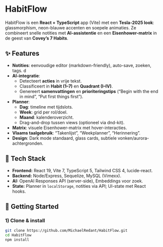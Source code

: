 # HabitFlow

HabitFlow is een **React + TypeScript** app (Vite) met een **Tesla-2025 look**: glassmorphism, neon-blauwe accenten en soepele animaties. Ze combineert snelle notities met **AI-assistentie** en een **Eisenhower-matrix** in de geest van **Covey’s 7 Habits**.

## ✨ Features

- **Notities**: eenvoudige editor (markdown-friendly), auto-save, zoeken, tags. d
- **AI-integratie**:
  - Detecteert **acties** in vrije tekst.
  - Classificeert in **Habit (1–7)** en **Quadrant (I–IV)**.
  - Genereert **samenvattingen** en **prioriteringstips** (“Begin with the end in mind”, “Put first things first”).
- **Planner**:
  - **Dag**: timeline met tijdslots.
  - **Week**: grid per rol/doel.
  - **Maand**: kalenderoverzicht.
  - Drag-and-drop tussen views (optioneel via dnd-kit).
- **Matrix**: visuele Eisenhower-matrix met hover-interacties.
- **Vlaams taalgebruik**: “Takenlijst”, “Weekplanner”, “Herinnering”.
- **Design**: Dark mode standaard, glass cards, subtiele vonken/aurora-achtergronden.

## 🧩 Tech Stack

- **Frontend:** React 19, Vite 7, TypeScript 5, Tailwind CSS 4, lucide-react.
- **Backend:** Node/Express, Sequelize, MySQL (Vimexx).
- **AI:** OpenAI Responses API (server-side), Embeddings voor zoek.
- **State:** Planner in `localStorage`, notities via API; UI-state met React hooks.

## 🚀 Getting Started

### 1) Clone & install
```bash
git clone https://github.com/MichaelRedant/HabitFlow.git
cd HabitFlow
npm install
